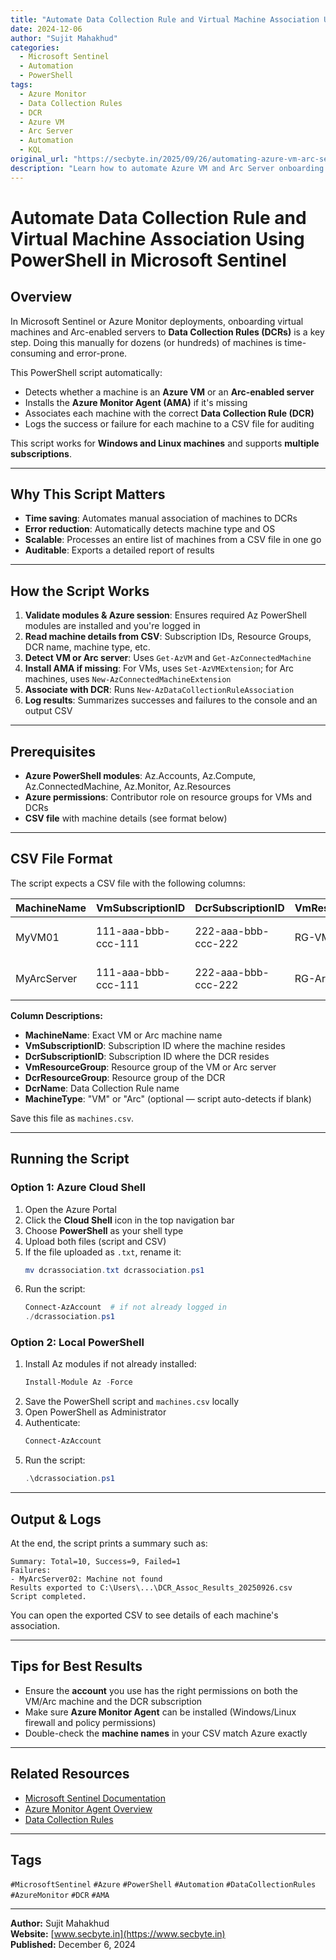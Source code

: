 ```yaml
---
title: "Automate Data Collection Rule and Virtual Machine Association Using PowerShell in Microsoft Sentinel"
date: 2024-12-06
author: "Sujit Mahakhud"
categories:
  - Microsoft Sentinel
  - Automation
  - PowerShell
tags:
  - Azure Monitor
  - Data Collection Rules
  - DCR
  - Azure VM
  - Arc Server
  - Automation
  - KQL
original_url: "https://secbyte.in/2025/09/26/automating-azure-vm-arc-server-data-collection-rule-association-with-powershell/"
description: "Learn how to automate Azure VM and Arc Server onboarding to Data Collection Rules (DCRs) using PowerShell. This script simplifies agent installation and DCR association at scale."
---
```


# Automate Data Collection Rule and Virtual Machine Association Using PowerShell in Microsoft Sentinel

## Overview

In Microsoft Sentinel or Azure Monitor deployments, onboarding virtual machines and Arc-enabled servers to **Data Collection Rules (DCRs)** is a key step. Doing this manually for dozens (or hundreds) of machines is time-consuming and error-prone.

This PowerShell script automatically:
- Detects whether a machine is an **Azure VM** or an **Arc-enabled server**
- Installs the **Azure Monitor Agent (AMA)** if it's missing
- Associates each machine with the correct **Data Collection Rule (DCR)**
- Logs the success or failure for each machine to a CSV file for auditing

This script works for **Windows and Linux machines** and supports **multiple subscriptions**.

---

## Why This Script Matters

- **Time saving**: Automates manual association of machines to DCRs
- **Error reduction**: Automatically detects machine type and OS
- **Scalable**: Processes an entire list of machines from a CSV file in one go
- **Auditable**: Exports a detailed report of results

---

## How the Script Works

1. **Validate modules & Azure session**: Ensures required Az PowerShell modules are installed and you're logged in
2. **Read machine details from CSV**: Subscription IDs, Resource Groups, DCR name, machine type, etc.
3. **Detect VM or Arc server**: Uses `Get-AzVM` and `Get-AzConnectedMachine`
4. **Install AMA if missing**: For VMs, uses `Set-AzVMExtension`; for Arc machines, uses `New-AzConnectedMachineExtension`
5. **Associate with DCR**: Runs `New-AzDataCollectionRuleAssociation`
6. **Log results**: Summarizes successes and failures to the console and an output CSV

---

## Prerequisites

- **Azure PowerShell modules**: Az.Accounts, Az.Compute, Az.ConnectedMachine, Az.Monitor, Az.Resources
- **Azure permissions**: Contributor role on resource groups for VMs and DCRs
- **CSV file** with machine details (see format below)

---

## CSV File Format

The script expects a CSV file with the following columns:

| MachineName | VmSubscriptionID | DcrSubscriptionID | VmResourceGroup | DcrResourceGroup | DcrName | MachineType |
|-------------|-----------------|-------------------|-----------------|------------------|---------|-------------|
| MyVM01 | 111-aaa-bbb-ccc-111 | 222-aaa-bbb-ccc-222 | RG-VM | RG-DCR | My-DCR-Rule | VM |
| MyArcServer | 111-aaa-bbb-ccc-111 | 222-aaa-bbb-ccc-222 | RG-Arc | RG-DCR | My-DCR-Rule | Arc |

**Column Descriptions:**
- **MachineName**: Exact VM or Arc machine name
- **VmSubscriptionID**: Subscription ID where the machine resides
- **DcrSubscriptionID**: Subscription ID where the DCR resides
- **VmResourceGroup**: Resource group of the VM or Arc server
- **DcrResourceGroup**: Resource group of the DCR
- **DcrName**: Data Collection Rule name
- **MachineType**: "VM" or "Arc" (optional — script auto-detects if blank)

Save this file as `machines.csv`.

---

## Running the Script

### Option 1: Azure Cloud Shell

1. Open the Azure Portal
2. Click the **Cloud Shell** icon in the top navigation bar
3. Choose **PowerShell** as your shell type
4. Upload both files (script and CSV)
5. If the file uploaded as `.txt`, rename it:
   ```powershell
   mv dcrassociation.txt dcrassociation.ps1
   ```
6. Run the script:
   ```powershell
   Connect-AzAccount  # if not already logged in
   ./dcrassociation.ps1
   ```

### Option 2: Local PowerShell

1. Install Az modules if not already installed:
   ```powershell
   Install-Module Az -Force
   ```
2. Save the PowerShell script and `machines.csv` locally
3. Open PowerShell as Administrator
4. Authenticate:
   ```powershell
   Connect-AzAccount
   ```
5. Run the script:
   ```powershell
   .\dcrassociation.ps1
   ```

---

## Output & Logs

At the end, the script prints a summary such as:

```
Summary: Total=10, Success=9, Failed=1
Failures:
- MyArcServer02: Machine not found
Results exported to C:\Users\...\DCR_Assoc_Results_20250926.csv
Script completed.
```

You can open the exported CSV to see details of each machine's association.

---

## Tips for Best Results

- Ensure the **account** you use has the right permissions on both the VM/Arc machine and the DCR subscription
- Make sure **Azure Monitor Agent** can be installed (Windows/Linux firewall and policy permissions)
- Double-check the **machine names** in your CSV match Azure exactly

---

## Related Resources

- [Microsoft Sentinel Documentation](https://docs.microsoft.com/azure/sentinel/)
- [Azure Monitor Agent Overview](https://docs.microsoft.com/azure/azure-monitor/agents/azure-monitor-agent-overview)
- [Data Collection Rules](https://docs.microsoft.com/azure/azure-monitor/agents/data-collection-rule-overview)

---

## Tags
`#MicrosoftSentinel` `#Azure` `#PowerShell` `#Automation` `#DataCollectionRules` `#AzureMonitor` `#DCR` `#AMA`

---

**Author:** Sujit Mahakhud  
**Website:** [www.secbyte.in](https://www.secbyte.in)  
**Published:** December 6, 2024
